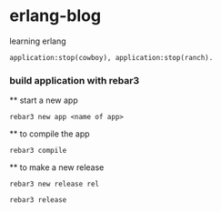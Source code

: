 # erlang-blog
learning erlang


```shell
application:stop(cowboy), application:stop(ranch).

```

### build application with rebar3

** start a new app
```shell
rebar3 new app <name of app>
```
** to compile the app
```shell
rebar3 compile
```
** to make a new release
```shell
rebar3 new release rel
```

```shell
rebar3 release
```

```shell
```
